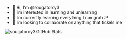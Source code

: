 - 👋 Hi, I’m @sougatoroy3
- 👀 I’m interested in learning and unlearning
- 🌱 I’m currently learning everything I can grab :P
- 💞️ I’m looking to collaborate on anything that tickels me
<img align="left" alt="sougatoroy3 GitHub Stats" src="https://github-readme-stats.vercel.app/api?username=sougatoroy3&show_icons=true&hide_border=true" />
<!---
sougatoroy3/sougatoroy3 is a ✨ special ✨ repository because its `README.md` (this file) appears on your GitHub profile.
You can click the Preview link to take a look at your changes.
--->
